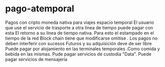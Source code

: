 # pago-atemporal
Pagos con cripto moneda nativa para 
viajes espacio temporal 
El usuario que use el servicio de trasporte
 a otra línea de tiempo puede pagar con esta 
El retorno a su línea de tiempo nativa.
Para esto el estampado en el tiempo de la red 
Block chain tiene que modificarse omitise .
Los pagos no deben interferir con sucesos 
Futuros y su adquisición deve de ser libre 
Puede pagar por alojamiento en las terminales 
temporales .Como comida y bebida en las mismas.
Pude pagar servicios de custodia "Data". 
Puede pagar servicios de mensajería 
